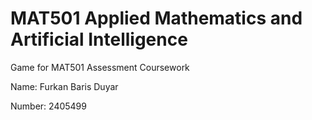 # MAT501 Applied Mathematics and Artificial Intelligence
Game for MAT501 Assessment Coursework

Name: Furkan Baris Duyar

Number: 2405499